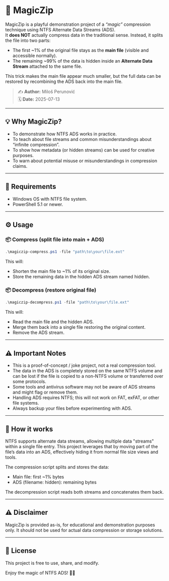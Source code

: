 # 🎩 MagicZip

MagicZip is a playful demonstration project of a *“magic”* compression technique using NTFS Alternate Data Streams (ADS).  
It **does NOT** actually compress data in the traditional sense. Instead, it splits the file into two parts:
- The first ~1% of the original file stays as the **main file** (visible and accessible normally).
- The remaining ~99% of the data is hidden inside an **Alternate Data Stream** attached to the same file.

This trick makes the main file appear much smaller, but the full data can be restored by recombining the ADS back into the main file.

> ✍️ **Author:** Miloš Perunović  
> 🗓️ **Date:** 2025-07-13

---

## 💡 Why MagicZip?

- To demonstrate how NTFS ADS works in practice.
- To teach about file streams and common misunderstandings about “infinite compression”.
- To show how metadata (or hidden streams) can be used for creative purposes.
- To warn about potential misuse or misunderstandings in compression claims.

---

## 🔧 Requirements

- Windows OS with NTFS file system.
- PowerShell 5.1 or newer.

---

## ⚙️ Usage

### 📦 Compress (split file into main + ADS)

```powershell
.\magiczip-compress.ps1 -file "path\to\your\file.ext"
```

This will:
- Shorten the main file to ~1% of its original size.
- Store the remaining data in the hidden ADS stream named hidden.

### 📦 Decompress (restore original file)

```powershell
.\magiczip-decompress.ps1 -file "path\to\your\file.ext"
```

This will:
- Read the main file and the hidden ADS.
- Merge them back into a single file restoring the original content.
- Remove the ADS stream.

---

## ⚠️ Important Notes

- This is a proof-of-concept / joke project, not a real compression tool.
- The data in the ADS is completely stored on the same NTFS volume and can be lost if the file is copied to a non-NTFS volume or transferred over some protocols.
- Some tools and antivirus software may not be aware of ADS streams and might flag or remove them.
- Handling ADS requires NTFS; this will not work on FAT, exFAT, or other file systems.
- Always backup your files before experimenting with ADS.

---

## 📂 How it works

NTFS supports alternate data streams, allowing multiple data "streams" within a single file entry. This project leverages that by moving part of the file’s data into an ADS, effectively hiding it from normal file size views and tools.

The compression script splits and stores the data:
- Main file: first ~1% bytes
- ADS (filename: hidden): remaining bytes

The decompression script reads both streams and concatenates them back.

---

## ⚠️ Disclaimer

MagicZip is provided as-is, for educational and demonstration purposes only. It should not be used for actual data compression or storage solutions.

---

## 📜 License

This project is free to use, share, and modify.

Enjoy the magic of NTFS ADS! 🎩✨
